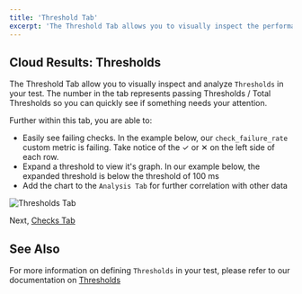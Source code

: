 ```yaml
---
title: 'Threshold Tab'
excerpt: 'The Threshold Tab allows you to visually inspect the performance of your Thresholds during a k6 test. '
---
```


## Cloud Results: Thresholds

The Threshold Tab allow you to visually inspect and analyze `Thresholds` in your test. The number in the tab represents passing Thresholds / Total Thresholds so you can quickly see if something needs your attention.

Further within this tab, you are able to:

- Easily see failing checks. In the example below, our `check_failure_rate` custom metric is failing. Take notice of the &#10003; or &#10005; on the left side of each row.
- Expand a threshold to view it's graph. In our example below, the expanded threshold is below the threshold of 100 ms
- Add the chart to the `Analysis Tab` for further correlation with other data

![Thresholds Tab](/images/03-Threshold-Tab/thresholds-tab.png)

Next, [Checks Tab](/cloud/analyzing-results/checks-tab)

## See Also

For more information on defining `Thresholds` in your test, please refer to our documentation on [Thresholds](/using-k6/thresholds)
